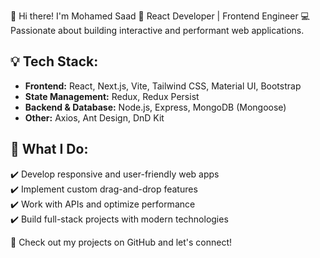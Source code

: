 👋 Hi there! I'm Mohamed Saad
🚀 React Developer | Frontend Engineer
💻 Passionate about building interactive and performant web applications.

## 💡 Tech Stack:
- **Frontend:** React, Next.js, Vite, Tailwind CSS, Material UI, Bootstrap  
- **State Management:** Redux, Redux Persist  
- **Backend & Database:** Node.js, Express, MongoDB (Mongoose)  
- **Other:** Axios, Ant Design, DnD Kit  

## 🎯 What I Do:
✔️ Develop responsive and user-friendly web apps  
✔️ Implement custom drag-and-drop features  
✔️ Work with APIs and optimize performance  
✔️ Build full-stack projects with modern technologies  

🔗 Check out my projects on GitHub and let's connect!
